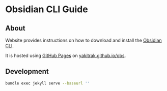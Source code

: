 # Obsidian CLI Guide

## About
Website provides instructions on how to download and install the [Obsidian CLI](https://github.com/Yakitrak/obsidian-cli).

It is hosted using [GitHub Pages](https://pages.github.com/) on [yakitrak.github.io/obs](https://yakitrak.github.io/obs/).

## Development

```bash
bundle exec jekyll serve --baseurl ''
```
